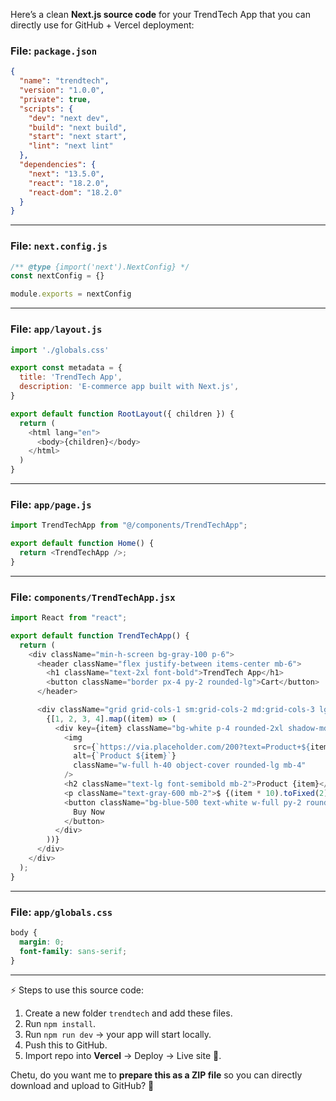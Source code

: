 Here’s a clean **Next.js source code** for your TrendTech App that you can directly use for GitHub + Vercel deployment:

### File: `package.json`
```json
{
  "name": "trendtech",
  "version": "1.0.0",
  "private": true,
  "scripts": {
    "dev": "next dev",
    "build": "next build",
    "start": "next start",
    "lint": "next lint"
  },
  "dependencies": {
    "next": "13.5.0",
    "react": "18.2.0",
    "react-dom": "18.2.0"
  }
}
```

---

### File: `next.config.js`
```javascript
/** @type {import('next').NextConfig} */
const nextConfig = {}

module.exports = nextConfig
```

---

### File: `app/layout.js`
```javascript
import './globals.css'

export const metadata = {
  title: 'TrendTech App',
  description: 'E-commerce app built with Next.js',
}

export default function RootLayout({ children }) {
  return (
    <html lang="en">
      <body>{children}</body>
    </html>
  )
}
```

---

### File: `app/page.js`
```javascript
import TrendTechApp from "@/components/TrendTechApp";

export default function Home() {
  return <TrendTechApp />;
}
```

---

### File: `components/TrendTechApp.jsx`
```javascript
import React from "react";

export default function TrendTechApp() {
  return (
    <div className="min-h-screen bg-gray-100 p-6">
      <header className="flex justify-between items-center mb-6">
        <h1 className="text-2xl font-bold">TrendTech App</h1>
        <button className="border px-4 py-2 rounded-lg">Cart</button>
      </header>

      <div className="grid grid-cols-1 sm:grid-cols-2 md:grid-cols-3 lg:grid-cols-4 gap-6">
        {[1, 2, 3, 4].map((item) => (
          <div key={item} className="bg-white p-4 rounded-2xl shadow-md">
            <img
              src={`https://via.placeholder.com/200?text=Product+${item}`}
              alt={`Product ${item}`}
              className="w-full h-40 object-cover rounded-lg mb-4"
            />
            <h2 className="text-lg font-semibold mb-2">Product {item}</h2>
            <p className="text-gray-600 mb-2">$ {(item * 10).toFixed(2)}</p>
            <button className="bg-blue-500 text-white w-full py-2 rounded-lg">
              Buy Now
            </button>
          </div>
        ))}
      </div>
    </div>
  );
}
```

---

### File: `app/globals.css`
```css
body {
  margin: 0;
  font-family: sans-serif;
}
```

---

⚡ Steps to use this source code:
1. Create a new folder `trendtech` and add these files.
2. Run `npm install`.
3. Run `npm run dev` → your app will start locally.
4. Push this to GitHub.
5. Import repo into **Vercel** → Deploy → Live site 🎉.

Chetu, do you want me to **prepare this as a ZIP file** so you can directly download and upload to GitHub? 🚀
